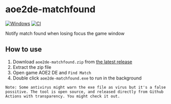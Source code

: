 # aoe2de-matchfound
[![Windows](https://svgshare.com/i/ZhY.svg)](https://svgshare.com/i/ZhY.svg)
[![CI][build-badge]][build-url]

Notify match found when losing focus the game window

[build-badge]: https://github.com/sanhphanvan96/aoe2de-matchfound/actions/workflows/build.yml/badge.svg
[build-url]: https://github.com/sanhphanvan96/aoe2de-matchfound/actions/workflows/build.yml

## How to use
1. Download `aoe2de-matchfound.zip` from [the latest release](https://github.com/sanhphanvan96/aoe2de-matchfound/releases/latest)
2. Extract the zip file
3. Open game AOE2 DE and `Find Match`
4. Double click `aoe2de-matchfound.exe` to run in the background

```Note: Some antivirus might warn the exe file as virus but it's a false possitive. The tool is open source, and released directly from Github Actions with transparency. You might check it out.```
